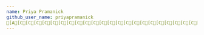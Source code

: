 ```yaml
---
name: Priya Pramanick
github_user_name: priyapramanick
[A[C[C[C[C[C[C[C[C[C[C[C[C[C[C[C[C[C[C[C[C[C[C[C[C[C[C[C[C[C-172
---
```

